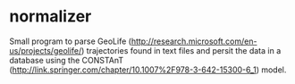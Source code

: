 normalizer
==========

Small program to parse GeoLife (http://research.microsoft.com/en-us/projects/geolife/) trajectories found in text files and persit the data in a database using the CONSTAnT (http://link.springer.com/chapter/10.1007%2F978-3-642-15300-6_1) model.
